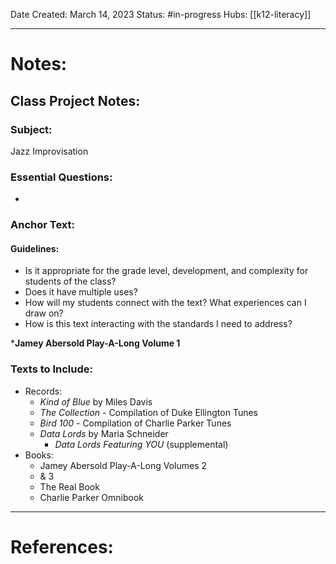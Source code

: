 Date Created: March 14, 2023
Status: #in-progress 
Hubs: [[k12-literacy]]

--- 
# Notes:


## Class Project Notes:
### Subject:
Jazz Improvisation

### Essential Questions:
- 

### Anchor Text:
#### Guidelines:
- Is it appropriate for the grade level, development, and complexity for students of the class?
- Does it have multiple uses?
- How will my students connect with the text? What experiences can I draw on?
- How is this text interacting with the standards I need to address?

***Jamey Abersold Play-A-Long Volume 1**

### Texts to Include:
- Records:
	- *Kind of Blue* by Miles Davis
	- *The Collection* - Compilation of Duke Ellington Tunes
	- *Bird 100* - Compilation of Charlie Parker Tunes
	- *Data Lords* by Maria Schneider
		- *Data Lords Featuring YOU* (supplemental)
- Books:
	- Jamey Abersold Play-A-Long Volumes 2 
	- & 3
	- The Real Book
	- Charlie Parker Omnibook

---
# References:


